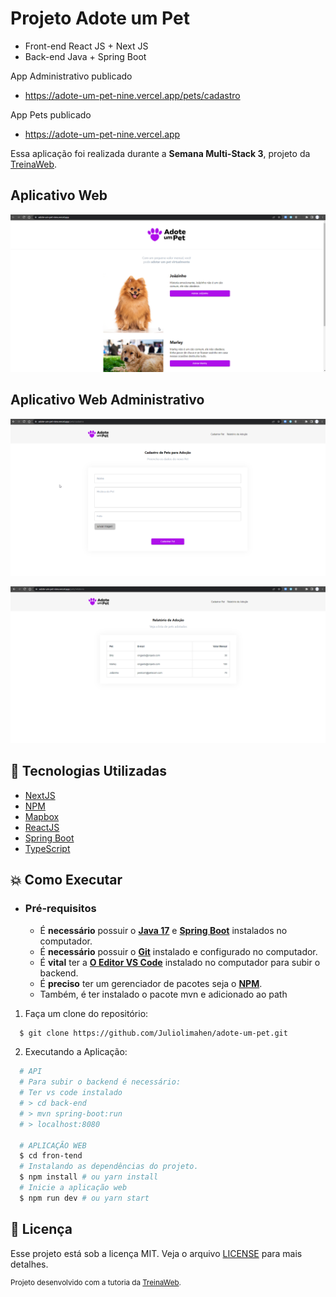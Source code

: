 # Projeto Adote um Pet 

- Front-end 
    React JS + Next JS
- Back-end 
    Java + Spring Boot

App Administrativo publicado

- https://adote-um-pet-nine.vercel.app/pets/cadastro

App Pets publicado

- https://adote-um-pet-nine.vercel.app 

Essa aplicação foi realizada durante a **Semana Multi-Stack 3**, projeto da [TreinaWeb](https://www.treinaweb.com.br/).

## Aplicativo Web

<p align="center">
    <img alt="Design do Projeto" src="https://raw.githubusercontent.com/Juliolimahen/assets/main/pets/img/prints/app-web.png" />
<p>

## Aplicativo Web Administrativo

<p align="center">
    <img alt="Design do Projeto" src="https://raw.githubusercontent.com/Juliolimahen/assets/main/pets/img/prints/app-web-cadastro.png" />
<p>

<p align="center">
    <img alt="Design do Projeto" src="https://raw.githubusercontent.com/Juliolimahen/assets/main/pets/img/prints/app-web-relatorio.png" />
<p>


## :rocket: Tecnologias Utilizadas

- [NextJS](https://nextjs.com/)
- [NPM](https://www.npmjs.com/)
- [Mapbox](https://www.mapbox.com/)
- [ReactJS](https://reactjs.org/)
- [Spring Boot](https://spring.io/)
- [TypeScript](https://www.typescriptlang.org/)

## :boom: Como Executar

- ### **Pré-requisitos**

  - É **necessário** possuir o **[Java 17](https://www.java.com/)** e **[Spring Boot](https://spring.io/)** instalados no computador.
  - É **necessário** possuir o **[Git](https://git-scm.com/)** instalado e configurado no computador.
  - É **vital** ter a **[O Editor VS Code](https://spring.io/tools)** instalado no computador para subir o backend.
  - É **preciso** ter um gerenciador de pacotes seja o **[NPM](https://www.npmjs.com/)**.
  - Também, é ter instalado o pacote mvn e adicionado ao path 

1. Faça um clone do repositório:

```sh
  $ git clone https://github.com/Juliolimahen/adote-um-pet.git
```

2. Executando a Aplicação:

```sh
  # API
  # Para subir o backend é necessário:
  # Ter vs code instalado
  # > cd back-end
  # > mvn spring-boot:run
  # > localhost:8080

  # APLICAÇÃO WEB
  $ cd fron-tend
  # Instalando as dependências do projeto.
  $ npm install # ou yarn install
  # Inicie a aplicação web
  $ npm run dev # ou yarn start
```

## :memo: Licença

Esse projeto está sob a licença MIT. Veja o arquivo [LICENSE](LICENSE) para mais detalhes.

<sup>Projeto desenvolvido com a tutoria da [TreinaWeb](https://devsuperior.com.br/).</sup>